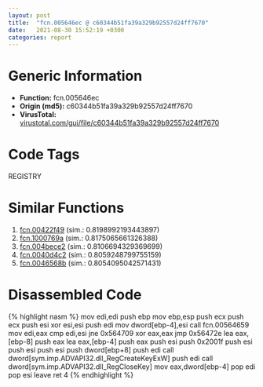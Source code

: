 ```yaml
---
layout: post
title:  "fcn.005646ec @ c60344b51fa39a329b92557d24ff7670"
date:   2021-08-30 15:52:19 +0300
categories: report
---
```


# Generic Information
- **Function:** fcn.005646ec
- **Origin (md5):** c60344b51fa39a329b92557d24ff7670
- **VirusTotal:** [virustotal.com/gui/file/c60344b51fa39a329b92557d24ff7670][virustotal_ref]

# Code Tags
<span class="tag" id="REGISTRY">REGISTRY</span>


# Similar Functions

1. [fcn.00422f49][similar_1_ref] (sim.: 0.8198992193443897)
2. [fcn.1000769a][similar_2_ref] (sim.: 0.8175065661326388)
3. [fcn.004bece2][similar_3_ref] (sim.: 0.8106694329369699)
4. [fcn.0040d4c2][similar_4_ref] (sim.: 0.8059248799755159)
5. [fcn.0046568b][similar_5_ref] (sim.: 0.8054095042571431)


# Disassembled Code

{% highlight nasm %}
mov edi,edi
push ebp
mov ebp,esp
push ecx
push ecx
push esi
xor esi,esi
push edi
mov dword[ebp-4],esi
call fcn.00564659
mov edi,eax
cmp edi,esi
jne 0x564709
xor eax,eax
jmp 0x56472e
lea eax,[ebp-8]
push eax
lea eax,[ebp-4]
push eax
push esi
push 0x2001f
push esi
push esi
push esi
push dword[ebp+8]
push edi
call dword[sym.imp.ADVAPI32.dll_RegCreateKeyExW]
push edi
call dword[sym.imp.ADVAPI32.dll_RegCloseKey]
mov eax,dword[ebp-4]
pop edi
pop esi
leave 
ret 4
{% endhighlight %}


[similar_1_ref]: /report/fcn.00422f49@59aef7c08025d70f84c85db2092fc99e
[similar_2_ref]: /report/fcn.1000769a@481b545f5c18f2fce1caac67ddc419e8
[similar_3_ref]: /report/fcn.004bece2@3e981d1767f44f5fe2446a49ffe52f4e
[similar_4_ref]: /report/fcn.0040d4c2@d4e56c7d970c209a3a2b3c4b4cc5e586
[similar_5_ref]: /report/fcn.0046568b@d96761eb00d2d97e2b6f5ffffed0b46a
[virustotal_ref]: https://www.virustotal.com/gui/file/c60344b51fa39a329b92557d24ff7670